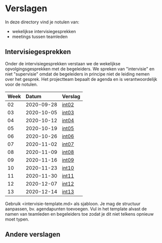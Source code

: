 # Verslagen

In deze directory vind je notulen van:

- wekelijkse intervisiegesprekken
- meetings tussen teamleden

## Intervisiegesprekken

Onder de intervisiegesprekken verstaan we de wekelijkse opvolgingsgesprekken met de begeleiders. We spreken van "intervisie" en niet "supervisie" omdat de begeleiders in principe niet de leiding nemen over het gesprek. Het projectteam bepaalt de agenda en is verantwoordelijk voor de notulen.

| Week | Datum      | Verslag                    |
|:-----|:-----------|:---------------------------|
| 02   | 2020-09-28 | [int02](intervisie-w02.md) |
| 03   | 2020-10-05 | [int03](intervisie-w03.md) |
| 04   | 2020-10-12 | [int04](intervisie-w04.md) |
| 05   | 2020-10-19 | [int05](intervisie-w05.md) |
| 06   | 2020-10-26 | [int06](intervisie-w06.md) |
| 07   | 2020-11-02 | [int07](intervisie-w07.md) |
| 08   | 2020-11-09 | [int08](intervisie-w08.md) |
| 09   | 2020-11-16 | [int09](intervisie-w09.md) |
| 10   | 2020-11-23 | [int10](intervisie-w10.md) |
| 11   | 2020-11-30 | [int11](intervisie-w11.md) |
| 12   | 2020-12-07 | [int12](intervisie-w12.md) |
| 13   | 2020-12-14 | [int13](intervisie-w13.md) |

Gebruik <intervisie-template.md> als sjabloon. Je mag de structuur aanpassen, bv. agendapunten toevoegen. Vul in het template alvast de namen van teamleden en begeleiders toe zodat je dit niet telkens opnieuw moet typen.


## Andere verslagen